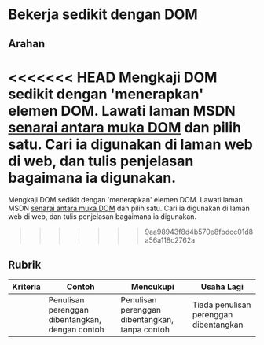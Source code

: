 # Bekerja sedikit dengan DOM

## Arahan

<<<<<<< HEAD
Mengkaji DOM sedikit dengan 'menerapkan' elemen DOM. Lawati laman MSDN [senarai antara muka DOM](https://developer.mozilla.org/en-US/docs/Web/API/Document_Object_Model) dan pilih satu. Cari ia digunakan di laman web di web, dan tulis penjelasan bagaimana ia digunakan.
=======
Mengkaji DOM sedikit dengan 'menerapkan' elemen DOM. Lawati laman MSDN [senarai antara muka DOM](https://developer.mozilla.org/docs/Web/API/Document_Object_Model) dan pilih satu. Cari ia digunakan di laman web di web, dan tulis penjelasan bagaimana ia digunakan.
>>>>>>> 9aa98943f8d4b570e8fbdcc01d8a56a118c2762a

## Rubrik

| Kriteria | Contoh                                     | Mencukupi                                         | Usaha Lagi       |
| -------- | --------------------------------------------- | ------------------------------------------------ | ----------------------- |
|          | Penulisan perenggan dibentangkan, dengan contoh | Penulisan perenggan dibentangkan, tanpa contoh | Tiada penulisan perenggan dibentangkan |
